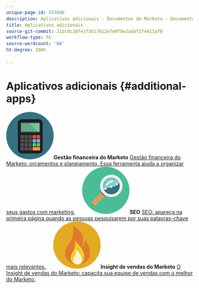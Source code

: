 ```yaml
---
unique-page-id: 557086
description: Aplicativos adicionais - Documentos do Marketo - Documentação do produto
title: Aplicativos adicionais
source-git-commit: 21bcdc10fe1f3517612efe0f8e2adaf2f4411a70
workflow-type: ht
source-wordcount: '66'
ht-degree: 100%

---
```



# Aplicativos adicionais {#additional-apps}

**![Gestão financeira do Marketo](assets/office-09.png)Gestão financeira do Marketo** [Gestão financeira do Marketo: orçamentos e planejamento. Essa ferramenta ajuda a organizar seus gastos com marketing.](https://docs.marketo.com/display/DOCS/Marketo+Financial+Management)     **![SEO](assets/seo-15.png)SEO** [SEO: apareça na primeira página quando as pessoas pesquisarem por suas palavras-chave mais relevantes.](https://docs.marketo.com/display/DOCS/SEO)     **![Insight de vendas do Marketo](assets/alerts-10.png)Insight de vendas do Marketo** [O Insight de vendas do Marketo: capacita sua equipe de vendas com o melhor do Marketo.](https://docs.marketo.com/display/DOCS/Marketo+Sales+Insight)
